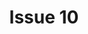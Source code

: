 ---
title: Issue 10
layout: table-of-contents
presentation: abstract
order: 1000
class: page-one
outputs:
  - pdf
  - html
---